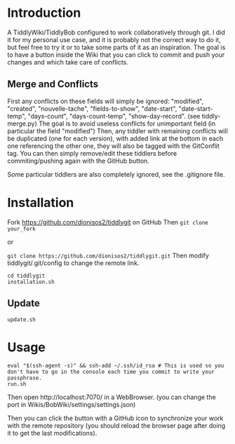 # Introduction

A TiddlyWiki/TiddlyBob configured to work collaboratively through git.
I did it for my personal use case, and it is probably not the correct way to do it, but feel free to try it or to take some parts of it as an inspiration.
The goal is to have a button inside the Wiki that you can click to commit and push your changes and which take care of conflicts.

## Merge and Conflicts

First any conflicts on these fields will simply be ignored: "modified", "created", "nouvelle-tache", "fields-to-show", "date-start", "date-start-temp", "days-count", "days-count-temp", "show-day-record".
(see tiddly-merge.py)
The goal is to avoid useless conflicts for unimportant field (in particular the field "modified")
Then, any tiddler with remaining conflicts will be duplicated (one for each version), with added link at the bottom in each one referencing the other one, they will also be tagged with the GitConflit tag.
You can then simply remove/edit these tiddlers before commiting/pushing again with the GitHub button.

Some particular tiddlers are also completely ignored, see the .gitignore file.


# Installation

Fork https://github.com/dionisos2/tiddlygit on GitHub
Then `git clone your_fork`

or

`git clone https://github.com/dionisos2/tiddlygit.git`
Then modify tiddlygit/.git/config to change the remote link.

```
cd tiddlygit
installation.sh
```

## Update

```
update.sh
```

# Usage

```
eval "$(ssh-agent -s)" && ssh-add ~/.ssh/id_rsa # This is used so you don't have to go in the console each time you commit to write your passphrase.
run.sh
```

Then open http://localhost:7070/ in a WebBrowser.
(you can change the port in Wikis/BobWiki/settings/settings.json)

Then you can click the button with a GitHub icon to synchronize your work with the remote repository (you should reload the browser page after doing it to get the last modifications).
